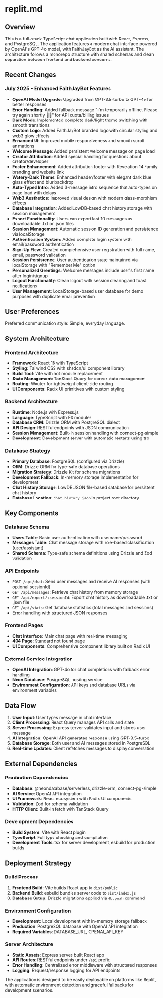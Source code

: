 # replit.md

## Overview

This is a full-stack TypeScript chat application built with React, Express, and PostgreSQL. The application features a modern chat interface powered by OpenAI's GPT-4o model, with FaithJayBot as the AI assistant. The architecture follows a monorepo structure with shared schemas and clean separation between frontend and backend concerns.

## Recent Changes

### July 2025 - Enhanced FaithJayBot Features
- **OpenAI Model Upgrade**: Upgraded from GPT-3.5-turbo to GPT-4o for better responses
- **Error Handling**: Added fallback message "I'm temporarily offline. Please try again shortly 🙏🏽" for API quota/billing issues
- **Dark Mode**: Implemented complete dark/light theme switching with smooth transitions
- **Custom Logo**: Added FaithJayBot branded logo with circular styling and web3 glow effects
- **Enhanced UI**: Improved mobile responsiveness and smooth scroll animations
- **Welcome Message**: Added persistent welcome message on page load
- **Creator Attribution**: Added special handling for questions about creator/developer
- **Footer Enhancement**: Added attribution footer with Revelation 14 Family branding and website link
- **Watery-Dark Theme**: Enhanced header/footer with elegant dark blue glass effect and blur backdrop
- **Auto-Typed Intro**: Added 3-message intro sequence that auto-types on page load with delays
- **Web3 Aesthetics**: Improved visual design with modern glass-morphism effects
- **Database Integration**: Added LowDB-based chat history storage with session management
- **Export Functionality**: Users can export last 10 messages as downloadable .txt or .json files
- **Session Management**: Automatic session ID generation and persistence via localStorage
- **Authentication System**: Added complete login system with email/password authentication
- **Sign-Up Flow**: Created comprehensive user registration with full name, email, password validation
- **Session Persistence**: User authentication state maintained via localStorage with "Remember Me" option
- **Personalized Greetings**: Welcome messages include user's first name after login/signup
- **Logout Functionality**: Clean logout with session clearing and toast notifications
- **User Management**: LocalStorage-based user database for demo purposes with duplicate email prevention

## User Preferences

Preferred communication style: Simple, everyday language.

## System Architecture

### Frontend Architecture
- **Framework**: React 18 with TypeScript
- **Styling**: Tailwind CSS with shadcn/ui component library
- **Build Tool**: Vite with hot module replacement
- **State Management**: TanStack Query for server state management
- **Routing**: Wouter for lightweight client-side routing
- **UI Components**: Radix UI primitives with custom styling

### Backend Architecture
- **Runtime**: Node.js with Express.js
- **Language**: TypeScript with ES modules
- **Database ORM**: Drizzle ORM with PostgreSQL dialect
- **API Design**: RESTful endpoints with JSON communication
- **Session Management**: Built-in session handling with connect-pg-simple
- **Development**: Development server with automatic restarts using tsx

### Database Strategy
- **Primary Database**: PostgreSQL (configured via Drizzle)
- **ORM**: Drizzle ORM for type-safe database operations
- **Migration Strategy**: Drizzle Kit for schema migrations
- **Development Fallback**: In-memory storage implementation for development
- **Chat History Storage**: LowDB JSON file-based database for persistent chat history
- **Database Location**: `chat_history.json` in project root directory

## Key Components

### Database Schema
- **Users Table**: Basic user authentication with username/password
- **Messages Table**: Chat message storage with role-based classification (user/assistant)
- **Shared Schema**: Type-safe schema definitions using Drizzle and Zod validation

### API Endpoints
- `POST /api/chat`: Send user messages and receive AI responses (with optional sessionId)
- `GET /api/messages`: Retrieve chat history from memory storage
- `GET /api/export/:sessionId`: Export chat history as downloadable .txt or .json file
- `GET /api/stats`: Get database statistics (total messages and sessions)
- Error handling with structured JSON responses

### Frontend Pages
- **Chat Interface**: Main chat page with real-time messaging
- **404 Page**: Standard not found page
- **UI Components**: Comprehensive component library built on Radix UI

### External Service Integration
- **OpenAI Integration**: GPT-4o for chat completions with fallback error handling
- **Neon Database**: PostgreSQL hosting service
- **Environment Configuration**: API keys and database URLs via environment variables

## Data Flow

1. **User Input**: User types message in chat interface
2. **Client Processing**: React Query manages API calls and state
3. **Server Processing**: Express server validates input and stores user message
4. **AI Integration**: OpenAI API generates response using GPT-3.5-turbo
5. **Database Storage**: Both user and AI messages stored in PostgreSQL
6. **Real-time Updates**: Client refetches messages to display conversation

## External Dependencies

### Production Dependencies
- **Database**: @neondatabase/serverless, drizzle-orm, connect-pg-simple
- **AI Service**: OpenAI API integration
- **UI Framework**: React ecosystem with Radix UI components
- **Validation**: Zod for schema validation
- **HTTP Client**: Built-in fetch with TanStack Query

### Development Dependencies
- **Build System**: Vite with React plugin
- **TypeScript**: Full type checking and compilation
- **Development Tools**: tsx for server development, esbuild for production builds

## Deployment Strategy

### Build Process
1. **Frontend Build**: Vite builds React app to `dist/public`
2. **Backend Build**: esbuild bundles server code to `dist/index.js`
3. **Database Setup**: Drizzle migrations applied via `db:push` command

### Environment Configuration
- **Development**: Local development with in-memory storage fallback
- **Production**: PostgreSQL database with OpenAI API integration
- **Required Variables**: DATABASE_URL, OPENAI_API_KEY

### Server Architecture
- **Static Assets**: Express serves built React app
- **API Routes**: RESTful endpoints under `/api` prefix
- **Error Handling**: Centralized error middleware with structured responses
- **Logging**: Request/response logging for API endpoints

The application is designed to be easily deployable on platforms like Replit, with automatic environment detection and graceful fallbacks for development scenarios.